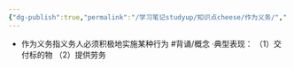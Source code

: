 ```yaml
---
{"dg-publish":true,"permalink":"/学习笔记studyup/知识点cheese/作为义务/","dgPassFrontmatter":true,"created":"2024-07-05T16:27:09.277+08:00","updated":"2024-09-11T12:39:20.653+08:00"}
---
```


- 作为义务指义务人必须积极地实施某种行为 #背诵/概念 
·典型表现：
（1）交付标的物
（2）提供劳务
